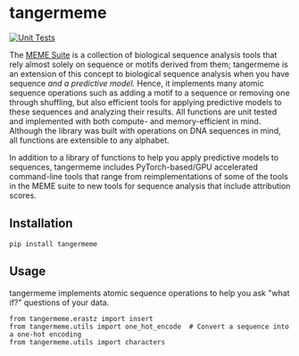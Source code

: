 # tangermeme

[![Unit Tests](https://github.com/jmschrei/tangermeme/actions/workflows/python-package.yml/badge.svg)](https://github.com/jmschrei/tangermeme/actions/workflows/python-package.yml)

The [MEME Suite](https://meme-suite.org/meme/) is a collection of biological sequence analysis tools that rely almost solely on sequence or motifs derived from them; tangermeme is an extension of this concept to biological sequence analysis when you have sequence *and a predictive model.* Hence, it implements many atomic sequence operations such as adding a motif to a sequence or removing one through shuffling, but also efficient tools for applying predictive models to these sequences and analyzing their results. All functions are unit tested and implemented with both compute- and memory-efficient in mind. Although the library was built with operations on DNA sequences in mind, all functions are extensible to any alphabet.

In addition to a library of functions to help you apply predictive models to sequences, tangermeme includes PyTorch-based/GPU accelerated command-line tools that range from reimplementations of some of the tools in the MEME suite to new tools for sequence analysis that include attribution scores.

## Installation

`pip install tangermeme`


## Usage

tangermeme implements atomic sequence operations to help you ask "what if?" questions of your data.

```
from tangermeme.erastz import insert
from tangermeme.utils import one_hot_encode  # Convert a sequence into a one-hot encoding
from tangermeme.utils import characters 
```
